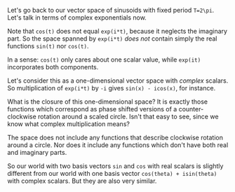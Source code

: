Let's go back to our vector space of sinusoids with fixed period
`T=2\pi`. Let's talk in terms of complex exponentials now.

Note that `cos(t)` does not equal `exp(i*t)`, because it neglects the
imaginary part. So the space spanned by `exp(i*t)` *does not* contain
simply the real functions `sin(t)` nor `cos(t)`.

In a sense: `cos(t)` only cares about one scalar value, while `exp(it)`
incorporates both components.

Let's consider this as a one-dimensional vector space with *complex*
scalars. So multiplication of `exp(i*t)` by `-i` gives `sin(x) -
icos(x)`, for instance.

What is the closure of this one-dimensional space? It is exactly those
functions which correspond as phase shifted versions of a
counter-clockwise rotation around a scaled circle. Isn't that easy to
see, since we know what complex multiplication means?

The space does not include any functions that describe clockwise
rotation around a circle. Nor does it include any functions which don't
have both real and imaginary parts.

So our world with two basis vectors `sin` and `cos` with real scalars is
slightly different from our world with one basis vector `cos(theta) +
isin(theta)` with complex scalars. But they are also very similar.

